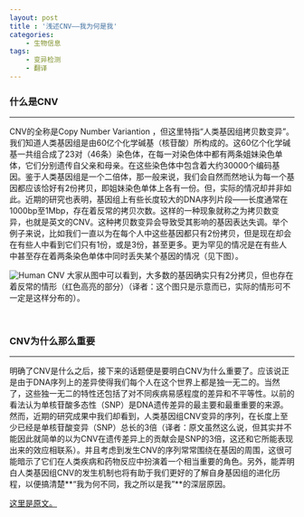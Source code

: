 ```yaml
---
layout: post
title : '浅述CNV——我为何是我'
categories:
    - 生物信息
tags:
    - 变异检测
    - 翻译
---
```


### 什么是CNV   
---
CNV的全称是Copy Number Variantion ，但这里特指“人类基因组拷贝数变异”。我们知道人类基因组是由60亿个化学碱基（核苷酸）所构成的。这60亿个化学碱基一共组合成了23对（46条）染色体，在每一对染色体中都有两条姐妹染色单体，它们分别遗传自父亲和母亲。在这些染色体中包含着大约30000个编码基因。鉴于人类基因组是一个二倍体，那一般来说，我们会自然而然地认为每一个基因都应该恰好有2份拷贝，即姐妹染色单体上各有一份。但，实际的情况却并非如此。近期的研究也表明，基因组上有些长度较大的DNA序列片段——长度通常在1000bp至1Mbp，存在着反常的拷贝次数。这样的一种现象就称之为拷贝数变异，也就是英文的CNV。这种拷贝数变异会导致受其影响的基因表达失调。举个例子来说，比如我们一直以为在每个人中这些基因都只有2份拷贝，但是现在却会在有些人中看到它们只有1份，或是3份，甚至更多。更为罕见的情况是在有些人中甚至存在着两条染色单体中同时丢失某个基因的情况（见下图）。

![Human CNV](http://blog-fungenomics-com.qiniudn.com/fg.2014-08-16-Figure.png)
大家从图中可以看到，大多数的基因确实只有2分拷贝，但也存在着反常的情形（红色高亮的部分）（译者：这个图只是示意而已，实际的情形可不一定是这样分布的）。

<br/>

### CNV为什么那么重要  
--- 
明确了CNV是什么之后，接下来的话题便是要明白CNV为什么重要了。应该说正是由于DNA序列上的差异使得我们每个人在这个世界上都是独一无二的。当然了，这些独一无二的特性还包括了对不同疾病易感程度的差异和不平等性。以前的看法认为单核苷酸多态性（SNP）是DNA遗传差异的最主要和最重重要的来源。然而，近期的研究成果中我们却看到，人类基因组CNV变异的序列，在长度上至少已经是单核苷酸变异（SNP）总长的3倍（译者：原文虽然这么说，但其实并不能因此就简单的以为CNV在遗传差异上的贡献会是SNP的3倍，这还和它所能表现出来的效应相联系）。并且考虑到发生CNV的序列常常围绕在基因的周围，这很可能暗示了它们在人类疾病和药物反应中扮演着一个相当重要的角色。另外，能弄明白人类基因组CNV的发生机制也将有助于我们更好的了解自身基因组的进化历程，以便搞清楚**“我为何不同，我之所以是我”**的深层原因。


[这里是原文。](http://www.gene-quantification.de/cnv-faq.pdf)
